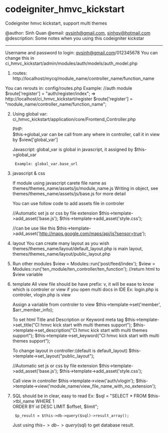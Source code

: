 codeigniter_hmvc_kickstart
==========================

Codeigniter hmvc kickstart, support multi themes

@author: Sinh Quan
@email: qvsinh@gmail.com, sinhqv@hotmail.com
@description: Some notes when you using this codeigniter kickstar
________________________________________________________________________________

Username and password to login: qvsinh@gmail.com/012345678 
You can change this in ci_hmvc_kickstart/admin/modules/auth/models/auth_model.php


1. routes: http://localhost/mycq/module_name/controller_name/function_name

You can rerouts in: config/routes.php
Example:
    //auth module
    $route['register'] = "auth/register/index"; => http://localhost/ci_hmvc_kickstart/register
    $route['register'] = "module_name/controller_name/function_name";

2. Using global var:
    ci_hmvc_kickstart/application/core/Frontend_Controller.php
    
    PHP:   
        $this->global_var can be call from any where in controller, call it in view by $view['global_var']

    Javascript:
        global_var is global in javascript, it assigned by $this->global_var

        Example: global_var.base_url

3. javascript & css

    If module using javascript carete file name as themes/themes_name/assets/js/module_name.js
    Writing in object, see themes/themes_name/assets/js/base.js for more detail

    You can use follow code to add assets file in controler
    
    //Automatic set js or css by file extension
    $this->template->add_asset('base.js'); 
    $this->template->add_asset('style.css');

    //can be use like this
    $this->template->add_asset('http://maps.google.com/maps/api/js?sensor=true'); 


4. layout
    You can create many layout as you wish
    themes/themes_name/layout/default_layout.php is main layout,
    themes/themes_name/layout/public_layout.php

    

5. Run other modules
    $view = Modules::run('post/feed/index');
    $view = Modules::run('ten_module/ten_controller/ten_function');
    //return html to $view variable

6. template
    All view file should be have prefix: v, it will be ease to know which is controler or view if you open multi docs in IDE
    Ex: login.php is controler, vlogin.php is view
    
    Assign a variable from controler to view
    $this->template->set('member', $arr_member_info);

    To set html Title and Description or Keyword meta tag
    $this->template->set_title("CI hmvc kick start with multi themes support");
    $this->template->set_description("CI hmvc kick start with multi themes support");
    $this->template->set_keyword("CI hmvc kick start with multi themes support");

    To change layout in controller:(default is default_layout)
    $this->template->set_layout("public_layout");

    //Automatic set js or css by file extension
    $this->template->add_asset('base.js'); 
    $this->template->add_asset('style.css');

    Call view in controller
    $this->template->view('auth/vlogin');
    $this->template->view('module_name/view_file_name_with_no_extension');

7. SQL should be in clear, easy to read
    Ex: 
        $sql = "SELECT * 
            FROM $this->tbl_name 
            WHERE 1  
            ORDER BY id DESC LIMIT $offset, $limit";

        $p_result = $this->db->query($sql)->result_array();

    Just using $this->db->query($sql) to get database result.

